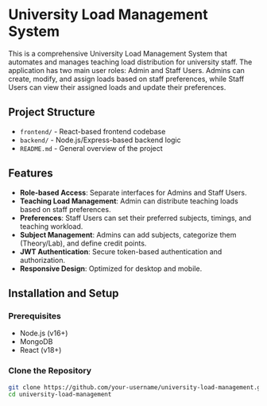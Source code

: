 # University Load Management System

This is a comprehensive University Load Management System that automates and manages teaching load distribution for university staff. The application has two main user roles: Admin and Staff Users. Admins can create, modify, and assign loads based on staff preferences, while Staff Users can view their assigned loads and update their preferences.

## Project Structure
- `frontend/` - React-based frontend codebase
- `backend/` - Node.js/Express-based backend logic
- `README.md` - General overview of the project

## Features
- **Role-based Access**: Separate interfaces for Admins and Staff Users.
- **Teaching Load Management**: Admin can distribute teaching loads based on staff preferences.
- **Preferences**: Staff Users can set their preferred subjects, timings, and teaching workload.
- **Subject Management**: Admins can add subjects, categorize them (Theory/Lab), and define credit points.
- **JWT Authentication**: Secure token-based authentication and authorization.
- **Responsive Design**: Optimized for desktop and mobile.

## Installation and Setup

### Prerequisites
- Node.js (v16+)
- MongoDB
- React (v18+)

### Clone the Repository
```bash
git clone https://github.com/your-username/university-load-management.git
cd university-load-management
